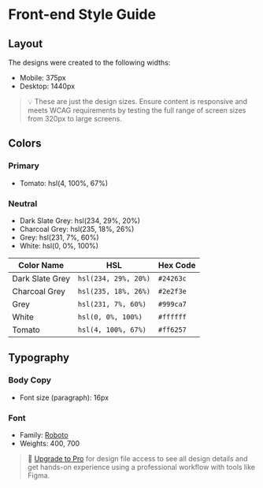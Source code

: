 # Front-end Style Guide

## Layout

The designs were created to the following widths:

- Mobile: 375px
- Desktop: 1440px

> 💡 These are just the design sizes. Ensure content is responsive and meets WCAG requirements by testing the full range of screen sizes from 320px to large screens.

## Colors

### Primary

- Tomato: hsl(4, 100%, 67%)

### Neutral

- Dark Slate Grey: hsl(234, 29%, 20%)
- Charcoal Grey: hsl(235, 18%, 26%)
- Grey: hsl(231, 7%, 60%)
- White: hsl(0, 0%, 100%)

| Color Name      | HSL                    | Hex Code  |
| --------------- | --------------------   | --------- |
| Dark Slate Grey | `hsl(234, 29%, 20%)` | `#24263c` |
| Charcoal Grey   | `hsl(235, 18%, 26%)` | `#2e2f3e` |
| Grey            | `hsl(231, 7%, 60%)`  | `#999ca7` |
| White           | `hsl(0, 0%, 100%)`   | `#ffffff` |
| Tomato          | `hsl(4, 100%, 67%)`  | `#ff6257` |

## Typography

### Body Copy

- Font size (paragraph): 16px

### Font

- Family: [Roboto](https://fonts.google.com/specimen/Roboto)
- Weights: 400, 700

> 💎 [Upgrade to Pro](https://www.frontendmentor.io/pro?ref=style-guide) for design file access to see all design details and get hands-on experience using a professional workflow with tools like Figma.
